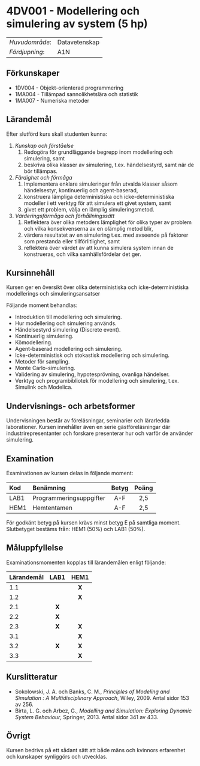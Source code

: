 # 4DV001 - Modellering och simulering av system (5 hp)

|     |     |
| --- | --- | 
| *Huvudområde*: | Datavetenskap | 
| *Fördjupning*: | A1N | 

## Förkunskaper

- 1DV004 - Objekt-orienterad programmering 
- 1MA004 - Tillämpad sannolikhetslära och statistik
- 1MA007 - Numeriska metoder

## Lärandemål

Efter slutförd kurs skall studenten kunna:

1. *Kunskap och förståelse*
    1. Redogöra för grundläggande begrepp inom modellering och simulering, samt
    2. beskriva olika klasser av simulering, t.ex. händelsestyrd, samt när de bör tillämpas.
2. *Färdighet och förmåga*
    1. Implementera enklare simuleringar från utvalda klasser såsom händelsestyr, kontinuerlig och agent-baserad,
    2. konstruera lämpliga deterministiska och icke-deterministiska modeller i ett verktyg för att simulera ett givet system, samt
    3. givet ett problem, välja en lämplig simuleringsmetod.
3. *Värderingsförmåga och förhållningssätt*
    1. Reflektera över olika metoders lämplighet för olika typer av problem och vilka konsekvenserna av en olämplig metod blir,
    2. värdera resultatet av en simulering t.ex. med avseende på faktorer som prestanda eller tillförlitlighet, samt
    3. reflektera över värdet av att kunna simulera system innan de konstrueras, och vilka samhällsfördelar det ger.

## Kursinnehåll

Kursen ger en översikt över olika deterministiska och icke-deterministiska modellerings och simuleringsansatser

Följande moment behandlas:

- Introduktion till modellering och simulering.
- Hur modellering och simulering används.
- Händelsestyrd simulering (Discrete event).
- Kontinuerlig simulering.
- Kömodellering.
- Agent-baserad modellering och simulering.
- Icke-deterministisk och stokastisk modellering och simulering.
- Metoder för sampling.
- Monte Carlo-simulering.
- Validering av simulering, hypotesprövning, ovanliga händelser.
- Verktyg och programbibliotek för modellering och simulering, t.ex. Simulink och Modelica.

## Undervisnings- och arbetsformer

Undervisningen består av föreläsningar, seminarier och lärarledda laborationer. Kursen innehåller även en serie gästföreläsningar där industrirepresentanter och forskare presenterar hur och varför de använder simulering.

## Examination

Examinationen av kursen delas in följande moment:

| Kod  | Benämning             | Betyg | Poäng | 
| :--- | :-------------------- | :---: | :---: |
| LAB1 | Programmeringsuppgifter | A-F   | 2,5   |
| HEM1 | Hemtentamen           | A-F   | 2,5   |

För godkänt betyg på kursen krävs minst betyg E på samtliga moment. Slutbetyget bestäms från: HEM1 (50%) och LAB1 (50%).

## Måluppfyllelse

Examinationsmomenten kopplas till lärandemålen enligt följande:

| Lärandemål | LAB1  | HEM1  |
| :--------- | :---: | :---: |
| 1.1        |       | **X** |
| 1.2        |       | **X** |
| 2.1        | **X** |       |
| 2.2        | **X** |       |
| 2.3        | **X** | **X** |
| 3.1        |       | **X** |
| 3.2        | **X** | **X** |
| 3.3        |       | **X** |

## Kurslitteratur

- Sokolowski, J. A. och Banks, C. M., *Principles of Modeling and Simulation : A Multidisciplinary Approach*, Wiley, 2009. Antal sidor 153 av 256. 
- Birta, L. G. och Arbez, G., *Modelling and Simulation: Exploring Dynamic System Behaviour*, Springer, 2013. Antal sidor 341 av 433. 

## Övrigt

Kursen bedrivs på ett sådant sätt att både mäns och kvinnors erfarenhet och kunskaper synliggörs och utvecklas.
